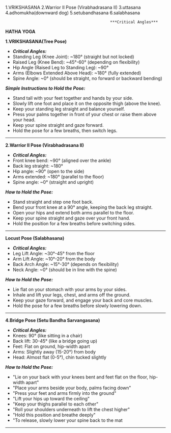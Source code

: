 
1.VRIKSHASANA
2.Warrior II Pose (Virabhadrasana II)
3.uttasana
4.adhomukha(downward dog)
5.setubandhasana
6.salabhasana
                                                  
                                                  
                                                  ***Critical Angles***
**HATHA YOGA**

**1.VRIKSHASANA(Tree Pose)**
- ***Critical Angles:***
- Standing Leg (Knee Joint): ~180° (straight but not locked) 
- Raised Leg (Knee Bend): ~45°-60° (depending on flexibility)
- Hip Angle (Raised Leg to Standing Leg): ~90°
- Arms (Elbows Extended Above Head): ~180° (fully extended)
- Spine Angle: ~0° (should be straight, no forward or backward bending)

***Simple Instructions to Hold the Pose:***

- Stand tall with your feet together and hands by your side.
- Slowly lift one foot and place it on the opposite thigh (above the knee).
- Keep your standing leg straight and balance yourself.
- Press your palms together in front of your chest or raise them above your head.
- Keep your spine straight and gaze forward.
- Hold the pose for a few breaths, then switch legs.

***********************************************************************
**2.Warrior II Pose (Virabhadrasana II)**
- ***Critical Angles:***
- Front knee bend: ~90° (aligned over the ankle)
- Back leg straight: ~180°
- Hip angle: ~90° (open to the side)
- Arms extended: ~180° (parallel to the floor)
- Spine angle: ~0° (straight and upright)

***How to Hold the Pose:***
- Stand straight and step one foot back.
- Bend your front knee at a 90° angle, keeping the back leg straight.
- Open your hips and extend both arms parallel to the floor.
- Keep your spine straight and gaze over your front hand.
- Hold the position for a few breaths before switching sides.
************************************************************************

**Locust Pose (Salabhasana)**
- ***Critical Angles:***
- Leg Lift Angle: ~30°-45° from the floor
- Arm Lift Angle: ~10°-20° from the body
- Back Arch Angle: ~15°-30° (depends on flexibility)
- Neck Angle: ~0° (should be in line with the spine)

***How to Hold the Pose:***
- Lie flat on your stomach with your arms by your sides.
- Inhale and lift your legs, chest, and arms off the ground.
- Keep your gaze forward, and engage your back and core muscles.
- Hold the pose for a few breaths before slowly lowering down.
************************************************************************

**4.Bridge Pose (Setu Bandha Sarvangasana)**
- ***Critical Angles:***
- Knees: 90° (like sitting in a chair)
- Back lift: 30-45° (like a bridge going up)
- Feet: Flat on ground, hip-width apart
- Arms: Slightly away (15-20°) from body
- Head: Almost flat (0-5°), chin tucked slightly

***How to Hold the Pose:***
- "Lie on your back with your knees bent and feet flat on the floor, hip-width apart"
- "Place your arms beside your body, palms facing down"
- "Press your feet and arms firmly into the ground"
- "Lift your hips up toward the ceiling"
- "Keep your thighs parallel to each other"
- "Roll your shoulders underneath to lift the chest higher"
- "Hold this position and breathe deeply"
- "To release, slowly lower your spine back to the mat
************************************************************************
